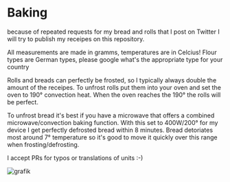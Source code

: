 

# Baking
because of repeated requests for my bread and rolls that I post on Twitter I will try to publish my receipes on this repository.

All measurements are made in gramms, temperatures are in Celcius!
Flour types are German types, please google what's the appropriate type for your country

Rolls and breads can perfectly be frosted, so I typically always double the amount of the receipes. To unfrost rolls put them into your oven and set the oven to 190° convection heat. When the oven reaches the 190° the rolls will be perfect.

To unfrost bread it's best if you have a microwave that offers a combined microwave/convection baking function. With this set to 400W/200° for my device I get perfectly defrosted bread within 8 minutes. Bread detoriates most around 7° temperature so it's good to move it quickly over this range when frosting/defrosting.

I accept PRs for typos or translations of units :-)


![grafik](https://user-images.githubusercontent.com/16635729/161438419-baf4c8c1-7867-4f3f-a771-42f835c5b881.png)


